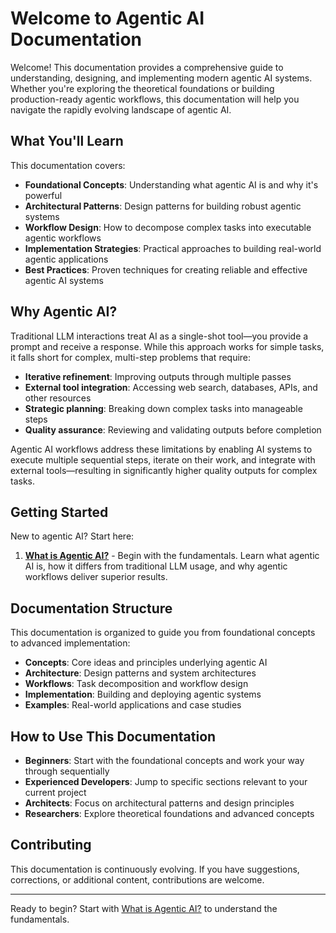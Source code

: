 # Welcome to Agentic AI Documentation

Welcome! This documentation provides a comprehensive guide to understanding, designing, and implementing modern agentic AI systems. Whether you're exploring the theoretical foundations or building production-ready agentic workflows, this documentation will help you navigate the rapidly evolving landscape of agentic AI.

## What You'll Learn

This documentation covers:

- **Foundational Concepts**: Understanding what agentic AI is and why it's powerful
- **Architectural Patterns**: Design patterns for building robust agentic systems
- **Workflow Design**: How to decompose complex tasks into executable agentic workflows
- **Implementation Strategies**: Practical approaches to building real-world agentic applications
- **Best Practices**: Proven techniques for creating reliable and effective agentic AI systems

## Why Agentic AI?

Traditional LLM interactions treat AI as a single-shot tool—you provide a prompt and receive a response. While this approach works for simple tasks, it falls short for complex, multi-step problems that require:

- **Iterative refinement**: Improving outputs through multiple passes
- **External tool integration**: Accessing web search, databases, APIs, and other resources
- **Strategic planning**: Breaking down complex tasks into manageable steps
- **Quality assurance**: Reviewing and validating outputs before completion

Agentic AI workflows address these limitations by enabling AI systems to execute multiple sequential steps, iterate on their work, and integrate with external tools—resulting in significantly higher quality outputs for complex tasks.

## Getting Started

New to agentic AI? Start here:

1. **[What is Agentic AI?](what-is-agentic-ai.md)** - Begin with the fundamentals. Learn what agentic AI is, how it differs from traditional LLM usage, and why agentic workflows deliver superior results.

## Documentation Structure

This documentation is organized to guide you from foundational concepts to advanced implementation:

- **Concepts**: Core ideas and principles underlying agentic AI
- **Architecture**: Design patterns and system architectures
- **Workflows**: Task decomposition and workflow design
- **Implementation**: Building and deploying agentic systems
- **Examples**: Real-world applications and case studies

## How to Use This Documentation

- **Beginners**: Start with the foundational concepts and work your way through sequentially
- **Experienced Developers**: Jump to specific sections relevant to your current project
- **Architects**: Focus on architectural patterns and design principles
- **Researchers**: Explore theoretical foundations and advanced concepts

## Contributing

This documentation is continuously evolving. If you have suggestions, corrections, or additional content, contributions are welcome.

---

Ready to begin? Start with [What is Agentic AI?](what-is-agentic-ai.md) to understand the fundamentals.
